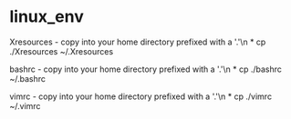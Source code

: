 # linux_env


Xresources - copy into your home directory prefixed with a '.'\n
    * cp ./Xresources ~/.Xresources

bashrc - copy into your home directory prefixed with a '.'\n
    * cp ./bashrc ~/.bashrc

vimrc - copy into your home directory prefixed with a '.'\n
    * cp ./vimrc ~/.vimrc

